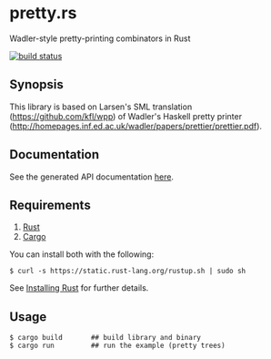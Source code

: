 # pretty.rs

Wadler-style pretty-printing combinators in Rust

[![build status](https://api.travis-ci.org/epsilonz/pretty.rs.svg?branch=master)](https://travis-ci.org/epsilonz/pretty.rs)

## Synopsis

This library is based on Larsen's SML translation (https://github.com/kfl/wpp) of Wadler's Haskell pretty printer (http://homepages.inf.ed.ac.uk/wadler/papers/prettier/prettier.pdf).

## Documentation

See the generated API documentation [here](http://epsilonz.github.io/pretty.rs/doc/pretty/).

## Requirements

1.   [Rust](http://www.rust-lang.org/)
2.   [Cargo](http://crates.io/)

You can install both with the following:

```
$ curl -s https://static.rust-lang.org/rustup.sh | sudo sh
```

See [Installing Rust](http://doc.rust-lang.org/guide.html#installing-rust) for further details.

## Usage

```
$ cargo build       ## build library and binary
$ cargo run         ## run the example (pretty trees)
```
